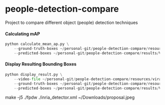 # people-detection-compare
Project to compare different object (people) detection techniques


#### Calculating mAP
```python
python calculate_mean_ap.py \
    --ground-truth-boxes ~/personal-git/people-detection-compare/resources/virat_dataset/VIRAT_S_010000_00_000000_000165_ground_truth_boxes.json \
    --predicted-boxes ~/personal-git/people-detection-compare/results/VIRAT_S_010000_00_000000_000165_mobile_ssd_predicted_boxes.json
```

#### Display Resulting Bounding Boxes
```python
python display_result.py \
    --video-file ~/personal-git/people-detection-compare/resources/virat_dataset/VIRAT_S_010000_00_000000_000165.mp4 \
    --ground-truth-boxes ~/personal-git/people-detection-compare/resources/virat_dataset/VIRAT_S_010000_00_000000_000165_ground_truth_boxes.json \
    --predicted-boxes ~/personal-git/people-detection-compare/results/VIRAT_S_010000_00_000000_000165_mobile_ssd_predicted_boxes.json
```


make -j5
./fpdw ./inria_detector.xml ~/Downloads/proposal.jpeg
